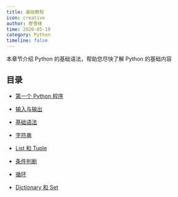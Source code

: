 ```yaml
---
title: 基础教程
icon: creative
author: 廖雪峰
time: 2020-05-19
category: Python
timeline: false
---
```


本章节介绍 Python 的基础语法，帮助您尽快了解 Python 的基础内容

<!-- more -->

## 目录

- [第一个 Python 程序](write.md)

- [输入与输出](io.md)

- [基础语法](basic.md)

- [字符串](string.md)

- [List 和 Tuple](list-and-tuple.md)

- [条件判断](condition.md)

- [循环](loop.md)

- [Dictionary 和 Set](dict-and-set.md)
